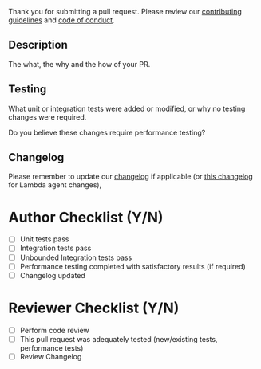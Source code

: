 Thank you for submitting a pull request.  Please review our [contributing guidelines](/CONTRIBUTING.md) and [code of conduct](https://opensource.newrelic.com/code-of-conduct/).

## Description

The what, the why and the how of your PR.

## Testing

What unit or integration tests were added or modified, or why no testing changes were required. 

Do you believe these changes require performance testing?

## Changelog

Please remember to update our [changelog](/src/Agent/CHANGELOG.md) if applicable (or [this changelog](/src/AwsLambda/CHANGELOG.md) for Lambda agent changes),

# Author Checklist (Y/N)
- [ ] Unit tests pass
- [ ] Integration tests pass
- [ ] Unbounded Integration tests pass
- [ ] Performance testing completed with satisfactory results (if required)
- [ ] Changelog updated

# Reviewer Checklist (Y/N)
- [ ] Perform code review
- [ ] This pull request was adequately tested (new/existing tests, performance tests)
- [ ] Review Changelog
